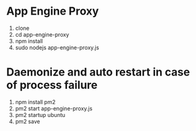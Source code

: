 # App Engine Proxy

1) clone
2) cd app-engine-proxy
3) npm install
4) sudo nodejs app-engine-proxy.js

# Daemonize and auto restart in case of process failure
1) npm install pm2
2) pm2 start app-engine-proxy.js
3) pm2 startup ubuntu
4) pm2 save
